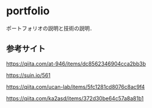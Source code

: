 # portfolio
ポートフォリオの説明と技術の説明．

## 参考サイト
https://qiita.com/at-946/items/dc8562346904cca2bb3b

https://suin.io/561

https://qiita.com/ucan-lab/items/5fc1281cd8076c8ac9f4

https://qiita.com/ka2asd/items/372d30be64c57a8a81b1